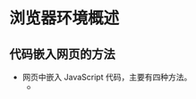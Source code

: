 # 浏览器环境概述

## 代码嵌入网页的方法

+ 网页中嵌入 JavaScript 代码，主要有四种方法。
  + <script>元素直接嵌入代码。
  + <script>标签加载外部脚本
  + 事件属性
  + URL 协议

1. script 元素嵌入代码
   + <script>标签有一个type属性，用来指定脚本类型。
   + 对 JavaScript 脚本来说，type属性可以设为两种值。
     + text/javascript：这是默认值，也是历史上一贯设定的值。如果你省略type属性，默认就是这个值。对于老式浏览器，设为这个值比较好。
     + application/javascript：对于较新的浏览器，建议设为这个值。
   + <script> 标签默认就是 JavaScript 代码， 所以，嵌入代码时，type 属性可以省略
   + 如果 type 属性的值，浏览器不认识，那么它不会执行代码。利用这一点，可以在<script>标签之中嵌入任意的文本内容，只要加上一个浏览器不认识的 type 属性即可。
     + 这样嵌入的代码，不会执行也不会显示，可以利用该节点的 text 属性读取嵌入的内容

2. script 元素加载外部脚本
   + 外链时如果脚本文件使用了非英语字符，还应该注明字符的编码。 ``charset="utf-8"``
   + 外链了脚本的 <script> 标签不能再次内嵌代码
   + 为了防止攻击者篡改外部脚本，script 标签允许设置一个 integrity 属性，写入该外部脚本的 Hash 签名，用来验证脚本的一致性。
   + 一旦有人改了这个脚本，导致 SHA256 签名不匹配，浏览器就会拒绝加载。

3. 事件属性
   + 网页元素的事件属性（比如 onclick 和 onmouseover），可以写入 JavaScript 代码。当指定事件发生时，就会调用这些代码。
   + 事件属性代码只有一个语句。如果有多个语句，使用分号分隔即可。

4. URL 协议
   + URL 支持 javascript: 协议，即在 URL 的位置写入代码，使用这个 URL 的时候就会执行 JavaScript 代码。
   + 浏览器的地址栏也可以执行 javascript: 协议。
```js
<a href="javascript:console.log('Hello')">点击</a>

/**
 * javascript:协议的常见用途是书签脚本 Bookmarklet。
 * 由于浏览器的书签保存的是一个网址
 * 所以javascript:网址也可以保存在里面，
 * 用户选择这个书签的时候就会在当前页面执行这个脚本。
 * 为了防止书签替换掉当前文档，可以在脚本前加上void，或者在脚本最后加上void 0。
 */
<a href="javascript: void new Date().toLocaleTimeString();">点击</a>
<a href="javascript: new Date().toLocaleTimeString();void 0;">点击</a>
```
  + 如果 JavaScript 代码返回一个字符串，浏览器就会新建一个文档，展示这个字符串的内容，原有文档的内容都会消失。
  + 如果返回的不是字符串，那么浏览器不会新建文档，也不会跳转。

## script 元素

+ `src` ：指定外部脚本的URI， 如果设置了 `src` 特性，script 标签内容将会被忽略;
+ ES6 新增了属性值 `module` ，代码会被当做 JavaScript 模块

### 工作原理

+ 浏览器加载 JavaScript 脚本，主要通过<script>元素完成。正常的网页加载流程是这样的。
  1. 浏览器一边下载 HTML 网页，一边开始解析。也就是说，不等到下载完，就开始解析。
  2. 解析过程中，浏览器发现<script>元素，就暂停解析，把网页渲染的控制权转交给 JavaScript 引擎。
  3. 如果<script>元素引用了外部脚本，就下载该脚本再执行，否则就直接执行代码。
  4. JavaScript 引擎执行完毕，控制权交还渲染引擎，恢复往下解析 HTML 网页。

+ 加载外部脚本时，浏览器会暂停页面渲染，等待脚本下载并执行完成后，再继续渲染。
+ 原因是 JavaScript 代码可以修改 DOM，所以必须把控制权让给它，否则会导致复杂的线程竞赛的问题。

+ 如果外部脚本加载时间很长（一直无法完成下载），那么浏览器就会一直等待脚本下载完成
+ 造成网页长时间失去响应，浏览器就会呈现“假死”状态，这被称为“阻塞效应”。

+ 为了避免这种情况，较好的做法是将<script>标签都放在页面底部，而不是头部。
+ 这样即使遇到脚本失去响应，网页主体的渲染也已经完成了，用户至少可以看到内容，而不是面对一张空白的页面。
+ 如果某些脚本代码非常重要，一定要放在页面头部的话，最好直接将代码写入页面，而不是连接外部脚本文件，这样能缩短加载时间。

+ 脚本文件都放在网页尾部加载，还有一个好处。因为在 DOM 结构生成之前就调用 DOM 节点，JavaScript 会报错
+ 如果脚本都在网页尾部加载，就不存在这个问题，因为这时 DOM 肯定已经生成了。
+ 一种解决方法是设定 DOMContentLoaded 事件的回调函数。
+ 指定 DOMContentLoaded 事件发生后，才开始执行相关代码。DOMContentLoaded 事件只有在 DOM 结构生成之后才会触发。

```js
//如果有多个script标签，比如下面这样。
<script src="a.js"></script>
<script src="b.js"></script>
/**
 * 浏览器会同时并行下载 a.js 和 b.js，
 * 但是，执行时会保证先执行 a.js，然后再执行 b.js，即使后者先下载完成，也是如此。
 */
```
+ 也就是说，脚本的执行顺序由它们在页面中的出现顺序决定，这是为了保证脚本之间的依赖关系不受到破坏。
+ 当然，加载这两个脚本都会产生“阻塞效应”，必须等到它们都加载完成，浏览器才会继续页面渲染。

+ 解析和执行 CSS，也会产生阻塞。
+ Firefox 浏览器会等到脚本前面的所有样式表，都下载并解析完，再执行脚本；
+ Webkit 则是一旦发现脚本引用了样式，就会暂停执行脚本，等到样式表下载并解析完，再恢复执行。

+ 此外，对于来自同一个域名的资源，比如脚本文件、样式表文件、图片文件等，浏览器一般有限制，同时最多下载6～20个资源
+ 即最多同时打开的 TCP 连接有限制，这是为了防止对服务器造成太大压力。
+ 如果是来自不同域名的资源，就没有这个限制。
+ 所以，通常把静态文件放在不同的域名之下，以加快下载速度。

### defer 属性

+ 为了解决脚本文件下载阻塞网页渲染的问题，一个方法是对<script>元素加入 defer 属性。
+ 它的作用是延迟脚本的执行，等到 DOM 加载生成后，再执行脚本。
```js
<script src="a.js" defer></script>
//只有等到 DOM 加载完成后，才会执行 a.js
```
+ defer 属性的运行流程如下。
  + 浏览器开始解析 HTML 网页。
  + 解析过程中，发现带有defer属性的<script>元素。
  + 浏览器继续往下解析 HTML 网页，同时并行下载<script>元素加载的外部脚本。
  + 浏览器完成解析 HTML 网页，此时再回过头执行已经下载完成的脚本。

+ 有了 defer 属性，浏览器下载脚本文件的时候，不会阻塞页面渲染。
+ 下载的脚本文件在 DOMContentLoaded 事件触发前执行（即刚刚读取完</html>标签）
+ 而且可以保证执行顺序就是它们在页面上出现的顺序。

+ 对于内置而不是加载外部脚本的 script 标签，以及动态生成的 script 标签，defer 属性不起作用。
+ 另外，使用 defer 加载的外部脚本不应该使用 document.write 方法。

### async 属性

+ 解决“阻塞效应”的另一个方法是对<script>元素加入async属性。
```js
<script src="a.js" async></script>
<script src="b.js" async></script>
```
+ async 属性的作用是，使用另一个进程下载脚本，下载时不会阻塞渲染。
  + 浏览器开始解析 HTML 网页。
  + 解析过程中，发现带有 async 属性的 script 标签。
  + 浏览器继续往下解析 HTML 网页，同时并行下载<script>标签中的外部脚本。
  + 脚本下载完成，浏览器暂停解析 HTML 网页，开始执行下载的脚本。
  + 脚本执行完毕，浏览器恢复解析 HTML 网页。

+ async 属性可以保证脚本下载的同时，浏览器继续渲染。
+ 需要注意的是，一旦采用这个属性，就无法保证脚本的执行顺序。
+ 哪个脚本先下载结束，就先执行那个脚本。
+ 另外，使用 async 属性的脚本文件里面的代码，不应该使用 document.write 方法。

+ defer 属性和 async 属性到底应该使用哪一个?
  + 一般来说，如果脚本之间没有依赖关系，就使用 async 属性
  + 如果脚本之间有依赖关系，就使用 defer 属性。
  + 如果同时使用 async 和 defer 属性，后者不起作用，浏览器行为由 async 属性决定。

### 脚本的动态加载

+ <script>元素还可以动态生成，生成后再插入页面，从而实现脚本的动态加载。
```js
['a.js', 'b.js'].forEach(function(src) {
  var script = document.createElement('script');
  script.src = src;
  script.async = false; // 保持脚本的执行顺序
  document.head.appendChild(script);
});
```
+ 这种方法的好处是，动态生成的 script 标签不会阻塞页面渲染，也就不会造成浏览器假死。
+ 但是问题在于，这种方法无法保证脚本的执行顺序，哪个脚本文件先下载完成，就先执行哪个。
+ 如果想避免这个问题，可以设置 async 属性为 false。
```js
// 动态加载脚本指定回调函数
function loadScript(src, done) {
  var js = document.createElement('script');
  js.src = src;
  js.onload = function() {
    done();
  };
  js.onerror = function() {
    done(new Error('Failed to load script ' + src));
  };
  document.head.appendChild(js);
}
```

### 加载使用的协议

+ 如果不指定协议，浏览器默认采用 HTTP 协议下载。
```js
<script src="example.js"></script>
```
+ 上面的 example.js 默认就是采用 HTTP 协议下载，如果要采用 HTTPS 协议下载，必需写明。
```js
<script src="https://example.js"></script>
```
+ 但是有时我们会希望，根据页面本身的协议来决定加载协议，这时可以采用下面的写法。
```js
<script src="//example.js"></script>
```

## 浏览器的组成

+ 浏览器的核心是两部分：渲染引擎和 JavaScript 解释器（又称 JavaScript 引擎）。

### 渲染引擎

+ 渲染引擎的主要作用是，将网页代码渲染为用户视觉可以感知的平面文档。

+ 不同的浏览器有不同的渲染引擎。
  + Firefox：Gecko 引擎
  + Safari：WebKit 引擎
  + Chrome：Blink 引擎
  + IE: Trident 引擎
  + Edge: EdgeHTML 引擎

+ 渲染引擎处理网页，通常分成四个阶段。
  + 解析代码：HTML 代码解析为 DOM，CSS 代码解析为 CSSOM（CSS Object Model）。
  + 对象合成：将 DOM 和 CSSOM 合成一棵渲染树（render tree）。
  + 布局：计算出渲染树的布局（layout）。
  + 绘制：将渲染树绘制到屏幕。

+ 以上四步并非严格按顺序执行，往往第一步还没完成，第二步和第三步就已经开始了。
+ 所以，会看到这种情况：网页的 HTML 代码还没下载完，但浏览器已经显示出内容了。

### 重流和重绘

+ 渲染树转换为网页布局，称为“布局流”（flow）；
+ 布局显示到页面的这个过程，称为“绘制”（paint）。
+ 它们都具有阻塞效应，并且会耗费很多时间和计算资源。

+ 页面生成以后，脚本操作和样式表操作，都会触发“重流”（reflow）和“重绘”（repaint）。
+ 用户的互动也会触发重流和重绘，比如设置了鼠标悬停（a:hover）效果、页面滚动、在输入框中输入文本、改变窗口大小等等。

+ 重流和重绘并不一定一起发生，重流必然导致重绘，重绘不一定需要重流。
+ 比如改变元素颜色，只会导致重绘，而不会导致重流；改变元素的布局，则会导致重绘和重流。

+ 大多数情况下，浏览器会智能判断，将重流和重绘只限制到相关的子树上面，最小化所耗费的代价，而不会全局重新生成网页。

+ 作为开发者，应该尽量设法降低重绘的次数和成本。
+ 比如，尽量不要变动高层的 DOM 元素，而以底层 DOM 元素的变动代替；
+ 再比如，重绘 table 布局和 flex 布局，开销都会比较大。
```js
var foo = document.getElementById('foobar');

foo.style.color = 'blue';
foo.style.marginTop = '30px';
//上面的代码只会导致一次重绘，因为浏览器会累积 DOM 变动，然后一次性执行。
```

+ 优化技巧
  + 读取 DOM 或者写入 DOM，尽量写在一起，不要混杂。不要读取一个 DOM 节点，然后立刻写入，接着再读取一个 DOM 节点。
  + 缓存 DOM 信息。
  + 不要一项一项地改变样式，而是使用 CSS class 一次性改变样式。
  + 使用 documentFragment 操作 DOM
  + 动画使用 absolute 定位或 fixed 定位，这样可以减少对其他元素的影响。
  + 只在必要时才显示隐藏元素。
  + 使用 window.requestAnimationFrame()，因为它可以把代码推迟到下一次重绘之前执行，而不是立即要求页面重绘。
  + 使用虚拟 DOM（virtual DOM）库。
```js
// 重流代价高
function doubleHeight(element) {
  var currentHeight = element.clientHeight;
  element.style.height = (currentHeight * 2) + 'px';
}

all_my_elements.forEach(doubleHeight);
//每读一次 DOM，就写入新的值，会造成不停的重排和重流。

// 重绘代价低
function doubleHeight(element) {
  var currentHeight = element.clientHeight;

  window.requestAnimationFrame(function () {
    element.style.height = (currentHeight * 2) + 'px';
  });
}

all_my_elements.forEach(doubleHeight);
//所有的写操作，都累积在一起，从而 DOM 代码变动的代价就最小化了。
```

### JavaScript 引擎

+ JavaScript 引擎的主要作用是，读取网页中的 JavaScript 代码，对其处理后运行。
+ JavaScript 是一种解释型语言，也就是说，它不需要编译，由解释器实时运行。
+ 这样的好处是运行和修改都比较方便，刷新页面就可以重新解释；
+ 缺点是每次运行都要调用解释器，系统开销较大，运行速度慢于编译型语言。

+ 为了提高运行速度，目前的浏览器都将 JavaScript 进行一定程度的编译，生成类似字节码（bytecode）的中间代码，以提高运行速度。
+ 早期，浏览器内部对 JavaScript 的处理过程如下：
  + 读取代码，进行词法分析（Lexical analysis），将代码分解成词元（token）。
  + 对词元进行语法分析（parsing），将代码整理成“语法树”（syntax tree）。
  + 使用“翻译器”（translator），将代码转为字节码（bytecode）。
  + 使用“字节码解释器”（bytecode interpreter），将字节码转为机器码。

+ 为了提高运行速度，现代浏览器改为采用“即时编译”（Just In Time compiler，缩写 JIT），即字节码只在运行时编译，用到哪一行就编译哪一行，并且把编译结果缓存（inline cache）。
+ 通常，一个程序被经常用到的，只是其中一小部分代码，有了缓存的编译结果，整个程序的运行速度就会显著提升。

+ 字节码不能直接运行，而是运行在一个虚拟机（Virtual Machine）之上，一般也把虚拟机称为 JavaScript 引擎。

+ 下面是目前最常见的一些 JavaScript 虚拟机：
  + Chakra (Microsoft Internet Explorer)
  + Nitro/JavaScript Core (Safari)
  + Carakan (Opera)
  + SpiderMonkey (Firefox)
  + V8 (Chrome, Chromium)






+ 获取设备物理像素和设备独立像素的比值——主要用于适配移动设备
+ window.devicePixelRatio

# window对象

+ 浏览器里面，window对象（注意，w为小写）指当前的浏览器窗口。
+ 它也是当前页面的顶层对象(Global对象)，即最高一层的对象，所有其他对象都是它的下属。
+ 一个变量如果未声明(未使用关键字声明，隐式声明)，那么默认就是顶层对象的属性。

+ 全局作用域
  + 在全局作用域中声明的变量,函数都会成为 window 对象的属性和方法
  + 全局变量不能通过 delete 删除,而直接在 window 对象上定义的属性可以

## 属性

### name

+ window.name 属性是一个字符串，表示当前浏览器窗口的名字。
+ 窗口不一定需要名字，这个属性主要配合超链接和表单的 target 属性使用。
+ 只能保存字符串，储存容量可以高达几 MB
+ 浏览器窗口不关闭，就不会消失

### closed，opener

+ window.closed 属性返回一个布尔值，表示窗口是否关闭。
+ 这个属性一般用来检查，使用脚本打开的新窗口是否关闭。
```js
var popup = window.open();

if ((popup !== null) && !popup.closed) {
  // 窗口仍然打开着
}
```
+ window.opener 属性表示打开当前窗口的父窗口。如果当前窗口没有父窗口（即直接在地址栏输入打开），则返回 null。

### self, window

+ window.self 和 window.window 属性都指向窗口本身。这两个属性只读。

### frames,length

+ window.frames 属性返回一个类似数组的对象，成员为页面内所有框架窗口，包括 frame 元素和 iframe 元素。window.frames[0] 表示页面中第一个框架窗口。
+ 比如 <iframe name="myIFrame"> 可以用 frames['myIFrame'] 或者 frames.myIFrame 来引用。
+ frames 属性实际上是 window 对象的别名。
```js
frames === window // true
```
+ window.length 属性返回当前网页包含的框架总数。
+ 如果当前网页不包含 frame 和 iframe 元素，那么 window.length 就返回 0。

### frameElement

+ window.frameElement 属性主要用于当前窗口嵌在另一个网页的情况
+ （嵌入<object>、<iframe>或<embed>元素），返回当前窗口所在的那个元素节点。

### top,parent

+ window.top 属性指向最顶层窗口，主要用于在框架窗口（frame）里面获取顶层窗口。
+ window.parent 属性指向父窗口。如果当前窗口没有父窗口，window.parent 指向自身。

+ 对于不包含框架的网页，这两个属性等同于window对象。

### status

+ window.status 属性用于读写浏览器状态栏的文本。
+ 但是，现在很多浏览器都不允许改写状态栏文本，所以使用这个方法不一定有效。

### devicePixelRatio

+ window.devicePixelRatio 属性返回一个数值，表示一个 CSS 像素的大小与一个物理像素的大小之间的比率。

+ 也就是说，它表示一个 CSS 像素由多少个物理像素组成。它可以用于判断用户的显示环境，如果这个比率较大，就表示用户正在使用高清屏幕，因此可以显示较大像素的图片。

### 位置大小属性

1. screenX,screenY
   + window.screenX 和 window.screenY 属性，
   + 返回浏览器窗口左上角相对于当前屏幕左上角的水平距离和垂直距离（单位像素）。这两个属性只读。

2. innerHeight,innerWidth
   + window.innerHeight 和 window.innerWidth 属性，
   + 返回网页在当前窗口中可见部分的高度和宽度，即“视口”（viewport）的大小（单位像素）。这两个属性只读。
   + 用户放大网页的时候（比如将网页从100%的大小放大为200%），这两个属性会变小。
   + 因为这时网页的像素大小不变（比如宽度还是960像素），只是每个像素占据的屏幕空间变大了，因为可见部分（视口）就变小了。
   + 注意，这两个属性值包括滚动条的高度和宽度。

3. outerHeight,outerWidth
   + window.outerHeight 和 window.outerWidth 属性返回浏览器窗口的高度和宽度
   + 包括浏览器菜单和边框（单位像素）。这两个属性只读。

4. scrollX,scrollY
   + window.scrollX 属性返回页面的水平滚动距离
   + window.scrollY 属性返回页面的垂直滚动距离
   + 单位都为像素。这两个属性只读。
```js
//如果页面向下滚动的距离小于75像素，那么页面向下滚动75像素。
if (window.scrollY < 75) {
  window.scroll(0, 75);
}
```

5. pageXOffset,pageYOffset
   + window.pageXOffset 属性和 window.pageYOffset 属性
   + 是 window.scrollX 和 window.scrollY 别名。

### 组件属性

+ 组件属性返回浏览器的组件对象。这样的属性有下面几个。
  + window.locationbar：地址栏对象
  + window.menubar：菜单栏对象
  + window.scrollbars：窗口的滚动条对象
  + window.toolbar：工具栏对象
  + window.statusbar：状态栏对象
  + window.personalbar：用户安装的个人工具栏对象
  + 这些对象的visible属性是一个布尔值，表示这些组件是否可见。这些属性只读。

### 全局对象属性

+ window.document ：指向 document 对象

+ window.location ：指向Location对象

+ window.navigator：指向Navigator对象

+ window.history  ：指向History对象

+ window.localStorage ：指向本地储存的 localStorage 数据

+ window.sessionStorage ：指向本地储存的 sessionStorage 数据

+ window.console ：指向 console 对象，用于操作控制台

+ window.screen ：指向Screen对象，表示屏幕信息

### isSecureContext

+ window.isSecureContext 属性返回一个布尔值，表示当前窗口是否处在加密环境。
+ 如果是 HTTPS 协议，就是true，否则就是false。

## 方法

### alert(),prompt(),confirm()

+ window.alert()、window.prompt()、window.confirm() 都是浏览器与用户互动的全局方法。
+ 它们会弹出不同的对话框，要求用户做出回应。
+ 注意，这三个方法弹出的对话框，都是浏览器统一规定的式样，无法定制。

1. alert()
   + 只有一个“确定”按钮，往往用来通知用户某些信息。
   + 用户只有点击“确定”按钮，对话框才会消失。
   + 对话框弹出期间，浏览器窗口处于冻结状态，如果不点“确定”按钮，用户什么也干不了。
   + 可以用\n指定换行。

2. prompt()
   + window.prompt() 方法弹出的对话框，提示文字的下方，还有一个输入框，要求用户输入信息，并有“确定”和“取消”两个按钮。
   + 它往往用来获取用户输入的数据。
   + 点击取消或按下 Esc 键返回 `null`。
   + 点击确定返回输入框的值
```js
var result = prompt('您的年龄？', 25); // 25为默认值，用户没有输入，点了确认，就返回默认值
```

3. confirm()
   + window.confirm() 方法弹出的对话框，除了提示信息之外，只有“确定”和“取消”两个按钮，往往用来征询用户是否同意。
   + confirm 方法返回一个布尔值，如果用户点击“确定”，返回true；
   + 如果用户点击“取消”，则返回false。

### open(),close(),stop()

1. `window.open(url,窗口名称[,打开新窗口的属性(一般用不上)])`
   + 打开一个新窗口
   + 窗口名称,特殊窗口名
     + _self
     + _parent
     + _top
     + _blank
   + 方法的返回值为 null 则代表,弹窗被屏蔽

2. window.close()
   + window.close 方法用于关闭当前窗口.
   + 该方法只对顶层窗口有效，iframe 框架之中的窗口使用该方法无效。

3. window.stop()
   + window.stop() 方法完全等同于单击浏览器的停止按钮，会停止加载图像、视频等正在或等待加载的对象。

### moveTo(),moveBy()

+ window.moveTo() 方法用于移动浏览器窗口到指定位置。
+ 它接受两个参数，分别是窗口左上角距离屏幕左上角的水平距离和垂直距离，单位为像素。

+ window.moveBy() 方法将窗口移动到一个相对位置。
+ 它接受两个参数，分别是窗口左上角向右移动的水平距离和向下移动的垂直距离，单位为像素。

+ 为防止滥用，只能移动用 window.open() 打开的窗口

### resizeTo()，resizeBy()

+ window.resizeTo() 方法用于缩放窗口到指定大小。

+ window.resizeBy() 方法相对缩放

### scrollTo()，scroll()，scrollBy()

+ window.scrollTo 方法用于将文档滚动到指定位置。它接受两个参数，表示滚动后位于窗口左上角的页面坐标。
```js
window.scrollTo(x-cord, y-cord)

//它也可以接受一个配置对象作为参数。
window.scrollTo(options)
//配置对象options有三个属性。
/**
 * top：滚动后页面左上角的垂直坐标，即 y 坐标。
 * left：滚动后页面左上角的水平坐标，即 x 坐标。
 * behavior：字符串，表示滚动的方式，有三个可能值（smooth、instant、auto），默认值为auto。
 */
```

+ window.scroll() 方法是 window.scrollTo() 方法的别名。
+ window.scrollBy() 方法用于将网页滚动指定距离（单位像素）。
  + 它接受两个参数：水平向右滚动的像素，垂直向下滚动的像素。
```js
window.scrollBy(0, window.innerHeight);
//将网页向下滚动一屏。

//滚动某个元素，可以使用下面三个属性和方法。
/**
 * Element.scrollTop
 * Element.scrollLeft
 * Element.scrollIntoView()
 */
```

### print()

+ window.print 方法会跳出打印对话框，与用户点击菜单里面的“打印”命令效果相同。
+ 非桌面设备（比如手机）可能没有打印功能，这时可以这样判断。
```js
if (typeof window.print === 'function') {
  // 支持打印功能
}
```

### focus()，blur()

+ window.focus() 方法会激活窗口，使其获得焦点，出现在其他窗口的前面。
+ 当前窗口获得焦点时，会触发 focus 事件；当前窗口失去焦点时，会触发 blur 事件。

### getSelection()

+ window.getSelection 方法返回一个 Selection 对象，表示用户现在选中的文本。
+ 使用 Selection 对象的 toString 方法可以得到选中的文本。

### getComputedStyle()、matchMedia()

+ window.getComputedStyle() 方法接受一个元素节点作为参数，返回一个包含该元素的最终样式信息的对象，
+ window.matchMedia() 方法用来检查 CSS 的 mediaQuery 语句
+ 详细描述在 CSS 操作

### requestAnimationFrame()

+ window.requestAnimationFrame() 方法跟 setTimeout 类似，都是推迟某个函数的执行。
+ 不同之处在于，setTimeout 必须指定推迟的时间，
+ window.requestAnimationFrame() 则是推迟到浏览器下一次重流时执行，执行完才会进行下一次重绘。
+ 重绘通常是 16ms 执行一次，不过浏览器会自动调节这个速率，比如网页切换到后台 Tab 页时， requestAnimationFrame() 会暂停执行。
+ 如果某个函数会改变网页的布局，一般就放在 window.requestAnimationFrame() 里面执行，这样可以节省系统资源，使得网页效果更加平滑。
+ 因为慢速设备会用较慢的速率重流和重绘，而速度更快的设备会有更快的速率。

+ 该方法接受一个回调函数作为参数。
+ `window.requestAnimationFrame(callback)`
+ callback 是一个回调函数。callback 执行时，它的参数就是系统传入的一个高精度时间戳（performance.now()的返回值），单位是毫秒，表示距离网页加载的时间。

+ window.requestAnimationFrame() 的返回值是一个整数，
+ 这个整数可以传入 window.cancelAnimationFrame()，用来取消回调函数的执行。
+ 执行网页动画的例子
```js
var element = document.getElementById('animate');
element.style.position = 'absolute';

var start = null;

function step(timestamp) {
  if (!start) start = timestamp;
  var progress = timestamp - start;
  // 元素不断向左移，最大不超过200像素
  element.style.left = Math.min(progress / 10, 200) + 'px';
  // 如果距离第一次执行不超过 2000 毫秒，
  // 就继续执行动画
  if (progress < 2000) {
    window.requestAnimationFrame(step);
  }
}

window.requestAnimationFrame(step);
//上面代码定义了一个网页动画，持续时间是2秒，会让元素向右移动。
```

### requestIdleCallback()

+ window.requestIdleCallback() 跟 setTimeout 类似，也是将某个函数推迟执行，但是它保证将回调函数推迟到系统资源空闲时执行。
+ 也就是说，如果某个任务不是很关键，就可以使用 window.requestIdleCallback() 将其推迟执行，以保证网页性能。

+ 该方法接受一个回调函数和一个配置对象作为参数。
+ 配置对象可以指定一个推迟执行的最长时间，如果过了这个时间，回调函数不管系统资源有无空虚，都会执行。
+ `window.requestIdleCallback(callback , options)`
+ callback 参数是一个回调函数。该回调函数执行时，系统会传入一个 IdleDeadline 对象作为参数。
+ IdleDeadline 对象有一个 didTimeout 属性（布尔值，表示是否为超时调用）和一个 timeRemaining() 方法（返回该空闲时段剩余的毫秒数）。
+ options 参数是一个配置对象，目前只有 timeout 一个属性，用来指定回调函数推迟执行的最大毫秒数。 该参数可选。
+ window.requestIdleCallback() 方法返回一个整数。该整数可以传入 window.cancelIdleCallback() 取消回调函数。
```js
//指定timeout
requestIdleCallback(processPendingAnalyticsEvents, { timeout: 2000 });
//空闲任务例子
requestIdleCallback(myNonEssentialWork);

function myNonEssentialWork(deadline) {
  while (deadline.timeRemaining() > 0) {
    doWorkIfNeeded();
  }
}
```
+ 如果多次执行 window.requestIdleCallback()，指定多个回调函数，那么这些回调函数将排成一个队列，按照先进先出的顺序执行。

## 事件

+ window对象可以接收以下事件。

### load 事件和 onload 属性

+ load 事件发生在文档在浏览器窗口加载完毕时。
+ window.onload 属性可以指定这个事件的回调函数。

### error 事件和 onerror 属性

+ 浏览器脚本发生错误时，会触发 window 对象的 error 事件。
+ 我们可以通过 window.onerror 属性对该事件指定回调函数。
```js
window.onerror = function (message, filename, lineno, colno, error) {
  console.log("出错了！--> %s", error.stack);
};
```
+ 由于历史原因，window 的 error 事件的回调函数不接受错误对象作为参数，而是一共可以接受五个参数，它们的含义依次如下。
  + 出错信息
  + 出错脚本的网址
  + 行号
  + 列号
  + 错误对象
+ 老式浏览器只支持前三个参数。
+ 并不是所有的错误，都会触发 JavaScript 的 error 事件
+ 一般来说，只有 JavaScript 脚本的错误，才会触发这个事件，而像资源文件不存在之类的错误，都不会触发。
```js
//例子，如果整个页面未捕获错误超过3个，就显示警告。
window.onerror = function(msg, url, line) {
  if (onerror.num++ > onerror.max) {
    alert('ERROR: ' + msg + '\n' + url + ':' + line);
    return true;
  }
}
onerror.max = 3;
onerror.num = 0;
```

### window 对象的事件监听属性

+ 除了具备元素节点都有的 GlobalEventHandlers 接口，window 对象还具有以下的事件监听函数属性。
  + window.onafterprint：afterprint 事件的监听函数。
  + window.onbeforeprint：beforeprint 事件的监听函数。
  + window.onbeforeunload：beforeunload 事件的监听函数。
  + window.onhashchange：hashchange 事件的监听函数。
  + window.onlanguagechange: languagechange 的监听函数。
  + window.onmessage：message 事件的监听函数。
  + window.onmessageerror：MessageError 事件的监听函数。
  + window.onoffline：offline事件的监听函数。
  + window.ononline：online事件的监听函数。
  + window.onpagehide：pagehide事件的监听函数。
  + window.onpageshow：pageshow事件的监听函数。
  + window.onpopstate：popstate事件的监听函数。
  + window.onstorage：storage事件的监听函数。
  + window.onunhandledrejection：未处理的 Promise 对象的reject事件的监听函数。
  + window.onunload：unload事件的监听函数。

## 多窗口操作

+ 由于网页可以使用 iframe 元素，嵌入其他网页，因此一个网页之中会形成多个窗口。
+ 如果子窗口之中又嵌入别的网页，就会形成多级窗口。

### 窗口的引用

+ 各个窗口之中的脚本，可以引用其他窗口。浏览器提供了一些特殊变量，用来返回其他窗口。
  + top：顶层窗口，即最上层的那个窗口
  + parent：父窗口
  + self：当前窗口，即自身

```js
//当前窗口是否为顶层窗口。
if (window.top === window.self) {
  // 当前窗口是顶层窗口
} else {
  // 当前窗口是子窗口
}

//让父窗口的访问历史后退一次。
window.parent.history.back();
```

+ 浏览器还提供一些特殊的窗口名，供 window.open() 方法、<a> 标签、<form> 标签等引用。
  + _top：顶层窗口
  + _parent：父窗口
  + _blank：新窗口
+ `<a href="some-page.html" target="_top">Link</a>`

### iframe 元素

+ 对于 iframe 嵌入的窗口，document.getElementById 方法可以拿到该窗口的 DOM 节点，
+ 然后使用 contentWindow 属性获得 iframe 节点包含的 window 对象。
```js
var frame = document.getElementById('theFrame');
var frameWindow = frame.contentWindow;
//frame.contentWindow 可以拿到子窗口的window对象。
//然后，在满足同源限制的情况下，可以读取子窗口内部的属性。

// 获取子窗口的标题
frameWindow.title

//<iframe> 元素的 contentDocument 属性，可以拿到子窗口的 document 对象。
var frame = document.getElementById('theFrame');
var frameDoc = frame.contentDocument;
// 等同于
var frameDoc = frame.contentWindow.document;
```

+ <iframe> 元素遵守同源政策，只有当父窗口与子窗口在同一个域时，两者之间才可以用脚本通信，否则只有使用 window.postMessage 方法。
+ <iframe> 窗口内部，使用 window.parent 引用父窗口。
+ 如果当前页面没有父窗口，则 window.parent 属性返回自身。
+ 因此，可以通过 window.parent 是否等于 window.self，判断当前窗口是否为 iframe 窗口。

+ <iframe> 窗口的 window 对象，有一个 frameElement 属性，返回 <iframe> 在父窗口中的 DOM 节点。对于非嵌入的窗口，该属性等于 null。

### window.frames 属性

+ window.frames 属性返回一个类似数组的对象，成员是所有子窗口的 window 对象。
+ 如果要获取每个框架内部的 DOM 树，需要使用 window.frames[0].document 的写法。
+ 如果 <iframe> 元素设置了 name 或 id 属性，那么属性值会自动成为全局变量，并且可以通过 window.frames 属性引用，返回子窗口的 window 对象。
```js
// HTML 代码为 <iframe id="myFrame">
window.myFrame // [HTMLIFrameElement]
frames.myframe === myFrame // true
```

# API

## IntersectionObserver

+ 交叉观察器
+ 触发为异步
+ 可以观察元素是否存在与视口的可见范围
```js
var io = new IntersectionObserver(callback[, option]);
```
+ callback是可见性变化时的回调函数，option是配置对象（该参数可选）。
```js
// 开始观察, 观察多个对象可以多次调用
io.observe(document.getElementById('example'));

// 停止观察
io.unobserve(element);

// 关闭观察器
io.disconnect();
```
+ callback一般会触发两次。一次是目标元素刚刚进入视口（开始可见），另一次是完全离开视口（开始不可见）。
+ callback函数的参数（entries）是一个数组，每个成员都是一个IntersectionObserverEntry 对象。被观察的成员有多少,数组就有多少个对象.

+ IntersectionObserverEntry 对象提供目标元素的信息，一共有六个属性。
```js
{
  time: 3893.92, // time：可见性发生变化的时间，是一个高精度时间戳，单位为毫秒
  rootBounds: ClientRect {
    bottom: 920,
    height: 1024,
    left: 0,
    right: 1024,
    top: 0,
    width: 920
    // rootBounds：根元素的矩形区域的信息，getBoundingClientRect() 方法的返回值，如果没有根元素（即直接相对于视口滚动），则返回null
  },
  boundingClientRect: ClientRect {
     // ... 目标元素的矩形区域的信息
  },
  intersectionRect: ClientRect {
    // ... 目标元素与视口（或根元素）的交叉区域的信息
  },
  intersectionRatio: 0.54,
  // 目标元素的可见比例，即 intersectionRect 占 boundingClientRect 的比例，完全可见时为1，完全不可见时小于等于0
  target: element // target：被观察的目标元素，是一个 DOM 节点对象
}
```

+ options
  + threshold属性决定了什么时候触发回调函数。
    + 每个成员都是一个门槛值，默认为[0]，即交叉比例（intersectionRatio）达到0时触发回调函数。
  + root 属性，rootMargin 属性
    + root 设置相对的根节点
    + rootMargin 计算可见区域的大小范围
```js
new IntersectionObserver(
  entries => {/* ... */},
  {
    threshold: [0, 0.25, 0.5, 0.75, 1]
  }
);

var opts = {
  root: document.querySelector('.container'),
  rootMargin: "500px 0px" //  top、right、bottom 和 left
};

var observer = new IntersectionObserver(
  callback,
  opts
);
```


# Navigator 对象，Screen 对象。

## 属性

1. Navigator.userAgent
   + navigator.userAgent 属性返回浏览器的 User Agent 字符串，表示浏览器的厂商和版本信息。
   + 通过userAgent属性识别浏览器，不是一个好办法。因为必须考虑所有的情况（不同的浏览器，不同的版本），非常麻烦，而且用户可以改变这个字符串。
   + 而是使用“功能识别”方法，即逐一测试当前浏览器是否支持要用到的 JavaScript 功能。
   + 通过 userAgent 可以大致准确地识别手机浏览器，方法就是测试是否包含 mobi 字符串。
```js
var ua = navigator.userAgent.toLowerCase();

if (/mobi/i.test(ua)) {
  // 手机浏览器
} else {
  // 非手机浏览器
}
//如果想要识别所有移动设备的浏览器，可以测试更多的特征字符串。
/mobi|android|touch|mini/i.test(ua)
```

2. Navigator.plugins
   - Navigator.plugins 属性返回一个类似数组的对象，成员是 Plugin 实例对象
   - 表示浏览器安装的插件，比如 Flash、ActiveX 等。
```js
var pluginsLength = navigator.plugins.length;

for (var i = 0; i < pluginsLength; i++) {
  console.log(navigator.plugins[i].name);
  console.log(navigator.plugins[i].filename);
  console.log(navigator.plugins[i].description);
  console.log(navigator.plugins[i].version);
}
```

3. Navigator.platform
   + Navigator.platform 属性返回用户的操作系统信息，比如 MacIntel、Win32、Linux x86_64等 。

4. Navigator.onLine
   + navigator.onLine 属性返回一个布尔值，表示用户当前在线还是离线（浏览器断线）。
```js
navigator.onLine // true
//用户变成在线会触发 online 事件，变成离线会触发 offline 事件
```

5. Navigator.language，Navigator.languages
   + Navigator.language 属性返回一个字符串，表示浏览器的首选语言。该属性只读。
   + Navigator.languages 属性返回一个数组，表示用户可以接受的语言。
   + 如果这个属性发生变化，就会在 window 对象上触发 languagechange 事件。
```js
navigator.language // "en"
navigator.languages  // ["en-US", "en", "zh-CN", "zh", "zh-TW"]
```

6. Navigator.geolocation
   + Navigator.geolocation 属性返回一个 Geolocation 对象，包含用户地理位置的信息。
   + 注意，该 API 只有在 HTTPS 协议下可用，否则调用下面方法时会报错。
   + Geolocation 对象提供下面三个方法。
     + Geolocation.getCurrentPosition()：得到用户的当前位置
     + Geolocation.watchPosition()：监听用户位置变化
     + Geolocation.clearWatch()：取消watchPosition()方法指定的监听函数
   + 注意，调用这三个方法时，浏览器会跳出一个对话框，要求用户给予授权。

7. Navigator.cookieEnabled
   + Navigator.cookieEnabled 属性返回一个布尔值，表示浏览器的 Cookie 功能是否打开。
   + `navigator.cookieEnabled // true`
   + 注意，这个属性反映的是浏览器总的特性，与是否储存某个具体的网站的 Cookie 无关。
   + 用户可以设置某个网站不得储存 Cookie，这时cookieEnabled返回的还是true。

## 方法

1. Navigator.javaEnabled()
   + Navigator.javaEnabled() 方法返回一个布尔值，表示浏览器是否能运行 Java Applet 小程序。

2. Navigator.sendBeacon()
   + Navigator.sendBeacon() 方法用于向服务器异步发送数据，详见《XMLHttpRequest 对象》一章。

## Screen 对象

+ Screen 对象表示当前窗口所在的屏幕，提供显示设备的信息。window.screen 属性指向这个对象。
+ 该对象有下面的属性。
  + Screen.height：浏览器窗口所在的屏幕的高度(单位像素)。
  + 除非调整显示器的分辨率，否则这个值可以看作常量，不会发生变化。
  + 显示器的分辨率与浏览器设置无关，缩放网页并不会改变分辨率。

  + Screen.width：浏览器窗口所在的屏幕的宽度（单位像素）。

  + Screen.availHeight：浏览器窗口可用的屏幕高度（单位像素）。
  + 因为部分空间可能不可用，比如系统的任务栏或者 Mac 系统屏幕底部的 Dock 区
  + 这个属性等于height减去那些被系统组件的高度。

  + Screen.availWidth：浏览器窗口可用的屏幕宽度（单位像素）。

  + Screen.pixelDepth：整数，表示屏幕的色彩位数，比如24表示屏幕提供24位色彩。

  + Screen.colorDepth：Screen.pixelDepth的别名。
  + 严格地说，colorDepth 表示应用程序的颜色深度，pixelDepth 表示屏幕的颜色深度
  + 绝大多数情况下，它们都是同一件事。

  + Screen.orientation：返回一个对象，表示屏幕的方向。
  + 该对象的 type 属性是一个字符串，表示屏幕的具体方向
  + landscape-primary 表示横放，landscape-secondary 表示颠倒的横放
  + portrait-primary 表示竖放，portrait-secondary 表示颠倒的竖放。

# Cookie

+ https://wangdoc.com/javascript/bom/cookie.html

+ Cookie 是服务器保存在浏览器的一小段文本信息，一般大小不能超过4KB。
+ 浏览器每次向服务器发出请求，就会自动附上这段信息。
+ Cookie 主要保存状态信息，以下是一些主要用途。
  + 对话（session）管理：保存登录、购物车等需要记录的信息。
  + 个性化信息：保存用户的偏好，比如网页的字体大小、背景色等等。
  + 追踪用户：记录和分析用户行为。

+ Cookie 不是一种理想的客户端储存机制。它的容量很小（4KB），缺乏数据操作接口，而且会影响性能。
+ 客户端储存应该使用 Web storage API 和 IndexedDB。
+ 只有那些每次请求都需要让服务器知道的信息，才应该放在 Cookie 里面。
+ 每个 Cookie 都有以下几方面的元数据。
  + Cookie 的名字
  + Cookie 的值（真正的数据写在这里面）
  + 到期时间（超过这个时间会失效）
  + 所属域名（默认为当前域名）
  + 生效的路径（默认为当前网址）

+ 举例来说，用户访问网址 `www.example.com`，服务器在浏览器写入一个 Cookie。这个 Cookie 的所属域名为 `www.example.com`，生效路径为根路径 `/` 。
+ 如果 Cookie 的生效路径设为 `/forums`，那么这个 Cookie 只有在访问 `www.example.com/forums` 及其子路径时才有效。
+ 以后，浏览器访问某个路径之前，就会找出对该域名和路径有效，并且还没有到期的 Cookie，一起发送给服务器。
+ 用户可以设置浏览器不接受 Cookie，也可以设置不向服务器发送 Cookie。window.navigator.cookieEnabled 属性返回一个布尔值，表示浏览器是否打开 Cookie 功能。
+ `window.navigator.cookieEnabled // true`
+ document.cookie 属性返回当前网页的 Cookie。
+ `document.cookie // "id=foo;key=bar"`

+ 不同浏览器对 Cookie 数量和大小的限制，是不一样的。一般来说，单个域名设置的 Cookie 不应超过 30个，每个 Cookie 的大小不能超过4KB。超过限制以后，Cookie 将被忽略，不会被设置。
+ 浏览器的同源政策规定，两个网址只要域名相同，就可以共享 Cookie（参见《同源政策》一章）。注意，这里不要求协议相同。也就是说，http://example.com 设置的 Cookie，可以被 https://example.com 读取。

## Cookie

+ HTTP Cookie 通常直接叫 Cookie

+ 该标准要求服务器对任意HTTP请求发送 Set-Cookie HTTP 头作为响应的一部分,其中包含会话信息

+ ```js
  HTTP/1.1 200 OK
  Content-type:text/html
  Set-Cookie:name=vlaue
  Other-header:other-header-value
  //浏览器会存储这样的会话信息,并在这之后,通过为每个请求添加 Cookie HTTP头将信息发送回服务器
  GET /index.html HTTP/1.1
  Cookie:name=value
  Other-header:other-header-value
  ```

+ 限制

  + cookie在性质上是绑定在特定的域名下的
  + cookie有条数限制,为确保不占用太多磁盘空间
  + 超过限制后浏览器回清除以前设置的cookie
  + 单个cookie的长度限制为4096b

+ cookie的构成

  + 名称 : 一个唯一确定cookie的名称 不区分大小写,cookie的名称必须2是经过URL编码的
  + 值 : 储存在cookie中的字符串,值必须被URL编码
  + 域 : cookie对于那个域是有效的
  + 路径 : 可以指定cookie域中的路径
  + 失效时间 : 表示cookie何时应该被删除的时间戳,默认情况,在浏览器会话结束就回删除所有cookie,可以设定删除时间让cookie保存在用户机器上
  + 安全标志 : 指定后,cookie只有在使用SSL连接的时候才发送到服务器

+ JavaScript中的cookie

  + `document.cookie`属性

  + 这个属性的独特之处在于它会因为使用它的方式不同而表现出不同的行为。当用来获取属性值时,document. cookie返回当前页面可用的( 根据cookie的域、路径、失效时间和安全设置)所有cookie的字符串,一系列由分号隔开的键值对

  + `name1=value1 ; name2=value2 ; name3=value3`

  + 所有名字和值都是经过URL编码的，所以必须使用decodeURIComponent ()来解码。

  + 当用于设置值的时候，document . cookie属性可以设置为一个新的cookie字符串。这个cookie字符串会被解释并添加到现有的cookie集合中。设置document . cookie并不会覆盖cookie,除非设置的cookie的名称已经存在。设置cookie的格式如下，和Set-Cookie头中使用的格式一样。

  + `name=:value; expires=expiration_time; path=domain_path; domain=domain_name; secure`

  + 参数中只有cookie的名字是必须的

  + 设置cookie时需要用`encodeURIComponent()` 方法进行编码

  + 操作简化函数

  + ```js
    let CookieUtil = {
      get: function (name) {
        let cookieName = encodeURIComponent(name) + "=",
          cookieStart = document.cookie.indexOf(cookieName),
          cookieValue = null;
        
        if (cookieStart > -1) {
          let cookieEnd = document.cookie.indexOf(";", cookieStart);
          if (cookieEnd == -1) {
            cookieEnd = document.cookie.length;
          }
          cookieValue = decodeURIComponent(document.cookie.substring(cookieStart + cookieName.length, cookieEnd));
        }
        return cookieValue;
      },
    //参数: cookie的名称和值,指定的删除时间,可选的路径,可选的域,是否添加secuer标准的布尔值
      set: function (name, value, expires, path, domain, secure) {
        let cookieText = encodeURIComponent(name) + "=" + encodeURIComponent(value);
        if (expires instanceof Date) {
          cookieText += "; expires=" + expires.toUTCString();
        }
        if (path) {
          cookieText += "; path=" + path;
        }
        if (domain) {
          cookieText += "; domain=" + domain;
        }
        if (secure) {
          cookieText += "; secure=" + secure;
        }
        document.cookie = cookieText;
      },
    //参数: 要删除cookie的名称,可选的路径参数,可选的域参数,可选的安全参数
      unset: function (name, path, domain, secure) {
        //没有直接删除cookie的方法,所以要通过重新设置的方式
        this.set(name, "", new Date(0), path, domain, secure);
      }
    };
    //使用
    CookieUtil.set("name", "Nicholas");
    CookieUtil.set("book", "Professional javaScript");
    //读取值
    CookieUtil.get("name");
    CookieUtil.get("book");
    //删除cookie
    CookieUtil.unset("name");
    CookieUtil.unset("book");
    //设置cookie,包括它的路径,域,失效日期
    CookieUtil.set("name", "Nicholas", new Date(2020 - 8 - 8), "/books/projs/", "www.wrox.com")
    //删除刚设置的cookie
    CookieUtil.unset("name", "/books/projs/", "www.wrox.com");
    //设置安全的cookie
    CookieUtil.set("name", "Nicholas", null, null, null, true);
    ```

+ 子cookie

  + 为了绕开单域名下的cookie数限制,而产生的子cookie概念
  + 使用cookie值来存储多个键值对
  + `name=name1=value1&name2=value2&name3=value3&name4=value4&name5=value5`
  + 子cookie一般也以查询字符串的格式进行格式化,然后这些值可以使用单个cookie进行储存和访问
  + 子cookie解析函数

```js
  let SubCookieUtil = {
    get: function (name, subName) {
      let subCookie = this.getAll(name);
      if (subCookie) {
        return subCookie[subName];
      } else {
        return null;
      }
    },
    getAll: function (name) {
      let cookieName = encodeURIComponent(name) + "=",
        cookieStart = document.cookie.indexOf(cookieName),
        cookieValue = null,
        cookieEnd,
        subCookies,
        i,
        len,
        parts,
        result = {};
      if (cookieStart) {
        cookieEnd = document.cookie.indexOf(";", cookieStart);
        if (cookieEnd == -1) {
          cookieEnd = document.cookie.length;
        }
        cookieValue = document.cookie.substring(cookieStart + cookieName.length, cookieEnd);
        if (cookieValue.length > 0) {
          subCookies = cookieValue.split("&");
          for (i = 0, len = subCookies.length; i < len; i++) {
            parts = subCookies[i].split("=");
            result[decodeURIComponent(parts[0])] = decodeURIComponent(parts[1]);
          }
          return result;
        }
      }
      return null;
    },
    //参数: cookie名称,子cookie名称,子cookie值,可选的cookie失效时间,可选的路径,可选的域,是否添加secuer标准的布尔值
    set: function (name, subName, value, expires, path, domain, secure) {
      let subCookies = this.getAll(name) || {};
      subCookies[subName] = value;
      this.setAll(name, subCookies, expires, path, domain, secure);
    },
    //参数: cookie名称,包含所有子cookie的对象以及和set中一样的4个可选参数
    setAll: function (name, subCookies, expires, path, domain, secure) {
      let cookieText = encodeURIComponent(name) + "=",
        subCookieParts = new Array(),
        subName;
      for (subName in subCookies) {
        if (subName.length > 0 && subCookies.hasOwnProperty(subName)) {
          subCookieParts.push(encodeURIComponent(subName) + "=" + encodeURIComponent(subCookies[subName]));
        }
      }
      if (subCookieParts.length > 0) {
        cookieText += subCookieParts.join("&");
        if (expires instanceof Date) {
          cookieText += "; expires=" + expires.toUTCString();
        }
        if (path) {
          cookieText += "; path=" + path;
        }
        if (domain) {
          cookieText += "; domain=" + domain;
        }
        if (secure) {
          cookieText += "; secure=" + secure;
        }
      } else {
        cookieText += ";expires=" + (new Date(0)).toUTCString();
      }
      document.cookie = cookieText;
    },
    unset: function (name, subName, path, domain, secure) {
      let subCookies = this.getAll(name);
      if (subCookies) {
        delete subCookies[subName];
        this.setAll(name, subCookies, null, path, domain, secure);
      }
    },
    unsetAll: function (name, path, domain, secure) {
      this.setAll(name, null, new Date(0), path, domain, secure);
    }
  };
```

+ 因为所有的cookie都会由浏览器作为请求头发送,所以cookie信息越大,完成对服务器的请求时间也越长

# XMLHttpRequest 对象

+ https://wangdoc.com/javascript/bom/xmlhttprequest.html

# 同源限制

+ https://wangdoc.com/javascript/bom/same-origin.html

# CORS 通信

+ https://wangdoc.com/javascript/bom/cors.html

# Storage 接口

+ https://wangdoc.com/javascript/bom/storage.html

# Web储存机制

  + localStorage
  + sessionStorage
  + globalStorage

+ Storage类型
  + 该类型提供最大的储存空间(因浏览器而异)来储存键值对
  + `clear()` : 删除所有值
  + `getItem(name)` : 根据指定的名字name获取对应的值
  + `key(index)` : 获取index位置的值
  + `removeItem(name)` : 删除由name指定的键值对
  + `setItem(name, value)` : 为指定的name设置一个对应的值
  + getItem()、removeItem()、和setItem()方法可以直接调用，也可以通过Storage对象调用，每个项目都是作为属性存储在该对象上，所以可以通过点语法和方括号语法访问属性来取值，设置也一样，通过delete也能执行删除操作
  + 通过length属性可以判断有多少键值对存放在该对象上，但无法判断大小

+ sessionStorage
  + 储存会话数据,在浏览器关闭后消失,可以跨页面刷新而存在,如果浏览器支持,也可以在浏览器崩溃重启之后依然可用
  + 绑定于某个服务器会话,所以本地运行时不可用,数据只能由最初给对象存储数据的页面访问
  + sessionStorage对象是Storage的一个实例,可用用Storage的方法来储存数据
  + delete无法在WebKit中删除数据

+ globalStorage
  + 数据长期保留，除非删除或浏览器清除缓存
  + 跨越会话存储数据,但需要指定那些域可用访问
  + `globalStorage["wrox.com"].name = "Nichplas";`
  + `let name = globalStorage["wrox.com"].name;`
  + globalStorage对象不是Storage的实例而具体的globalStorage["wrox.com"]
  + 这个空间对于wrox.com及其所有子域都是可用访问的
  + 可用这样指定子域名
  + globalStorage["www.wrox.com"].name = "Nicholas";
  + 任何人都可用访问——最好不要这样
  + globalStorage[""].name = "name";
  + 让任何可用.net结尾的域名访问——最好不要这样
  + globalStorage[".net"].name = "name";
  + 不同协议不同端口的域名就算一样也无法相互访问

+ localStorage
  + 数据长期保留，除非删除或浏览器清除缓存
  + 访问数据页面必须来自同一个域名（子域名无效），使用同一种协议，在同一个端口上
  + localStorage对象是Storage的实例，使用方法一样

+ Storage事件
  + 对Storage对象进行任何修改，都会触发Storage事件
  + 事件对象event由以下属性
    + domain ：发生变化的储存空间的域名
    + key ：设置或删除的键名
    + newValue ：如果是设置值，则是新值，如果是删除键，则是null
    + oldValue ：键被修改之前的值
  + 限制不同版本不同平台数据储存大小都不同

### IndexedDB

+ 浏览器中保存结构化数据的一种数据库API
+ 设计的操作方式为异步进行，因此大多数操作会议请求的方式进行
+ 每次操作都需要注册onerror 或 onsuccess事件处理程序，以确保适当地处理结果
+ `let indexedDB = window.indexedDB;`  获取API宿主对象，兼容可能需要添加前缀

1. 数据库
   + 使用对象来保存数据，而不是使用表格，以个IndexedDB数据库，就是一组位于相同命名空间下的对象集合
   + 使用第一步，用`indexedDB.open()` 打开需要指定的数据库，指定数据库如果不存在，就回发送一个创建并打开的请求
   + 打开后回返回一个 IDBRequest对象，在这个对象上可用添加onerror和onsuccess事件处理程序

```js
  let request, database;
  request = indexedDB.open("admin");
  request.onerror = function(event){
    console.log("Error");
  };
  request.onsuccess = function(event){
    database = event.target.result;
  };
```

  + 这两个事件处理程序中，event.target都指向request对象，请求成功event.target.result中将由一个数据库实例对象
  + 请求失败event.target.errorCode中将有错误码，表示问题的性质
  + ![错误码](./images/IndexedDB错误码.png)
  + 使用setVersion()方法可用为数据库指定版本号，同样会发生请求，需要处理

# History 对象

+ https://wangdoc.com/javascript/bom/history.html

# Location 对象

+ Location 对象是浏览器提供的原生对象，提供 URL 相关的信息和操作方法。通过 window.location 和 document.location 属性，可以拿到这个对象。

## 属性

+ Location对象提供以下属性。
  + Location.href：整个 URL。
  + Location.protocol：当前 URL 的协议，包括冒号（:）。
  + Location.host：主机。如果端口不是协议默认的80和433，则还会包括冒号（:）和端口。
  + Location.hostname：主机名，不包括端口。
  + Location.port：端口号。
  + Location.pathname：URL 的路径部分，从根路径/开始。
  + Location.search：查询字符串部分，从问号?开始。
  + Location.hash：片段字符串部分，从#开始。
  + Location.username：域名前面的用户名。
  + Location.password：域名前面的密码。
  + Location.origin：URL 的协议、主机名和端口。
+ 这些属性里面，只有 origin 属性是只读的，其他属性都可写。
+ 如果对 Location.href 写入新的 URL 地址，浏览器会立刻跳转到这个新地址。
+ 这个特性常常用于让网页自动滚动到新的锚点。
  + ```js
      document.location.href = '#top';
      // 等同于
      document.location.hash = '#top';

      //直接改写location，相当于写入href属性。\
      document.location = 'http://www.example.com';
      // 等同于
      document.location.href = 'http://www.example.com';
      // Location.href 属性是浏览器唯一允许跨域写入的属性
    ```
+ 例子
```js
// 当前网址为
// http://user:passwd@www.example.com:4097/path/a.html?x=111#part1
document.location.href
// "http://user:passwd@www.example.com:4097/path/a.html?x=111#part1"
document.location.protocol
// "http:"
document.location.host
// "www.example.com:4097"
document.location.hostname
// "www.example.com"
document.location.port
// "4097"
document.location.pathname
// "/path/a.html"
document.location.search
// "?x=111"
document.location.hash
// "#part1"
document.location.username
// "user"
document.location.password
// "passwd"
document.location.origin
// "http://user:passwd@www.example.com:4097"
```

## 方法

1. Location.assign()
   + assign 方法接受一个 URL 字符串作为参数，使得浏览器立刻跳转到新的 URL。
   + 如果参数不是有效的 URL 字符串，则会报错。
```js
// 跳转到新的网址
document.location.assign('http://www.example.com')
```

2. Location.replace()
   + replace 方法接受一个 URL 字符串作为参数，使得浏览器立刻跳转到新的 URL。
   + 如果参数不是有效的 URL 字符串，则会报错。
   + 它与 assign 方法的差异在于，replace 会在浏览器的浏览历史 History 里面删除当前网址
   + 也就是说，一旦使用了该方法，后退按钮就无法回到当前网页了，相当于在浏览历史里面
   + 使用新的 URL 替换了老的 URL。
   + 它的一个应用是，当脚本发现当前是移动设备时，就立刻跳转到移动版网页。

3. Location.reload()
   + reload 方法使得浏览器重新加载当前网址，相当于按下浏览器的刷新按钮。
   + 它接受一个布尔值作为参数。如果参数为 true，浏览器将向服务器重新请求这个网页，并且重新加载后，网页将滚动到头部（即scrollTop === 0）。
   + 如果参数是 false 或为空，浏览器将从本地缓存重新加载该网页，并且重新加载后，网页的视口位置是重新加载前的位置。

4. Location.toString()
   + toString 方法返回整个 URL 字符串，相当于读取 Location.href 属性。

# URL 对象

## URL 的编码和解码

+ https://wangdoc.com/javascript/bom/location.html#url-%E7%9A%84%E7%BC%96%E7%A0%81%E5%92%8C%E8%A7%A3%E7%A0%81

## URL接口

+ https://wangdoc.com/javascript/bom/location.html#url-%E6%8E%A5%E5%8F%A3

# URLSearchParams 对象

+ https://wangdoc.com/javascript/bom/location.html#urlsearchparams-%E5%AF%B9%E8%B1%A1

# ArrayBuffer 对象 , Blob 对象

+ https://wangdoc.com/javascript/bom/arraybuffer.html

# File 对象，FileList 对象，FileReader 对象

+ https://wangdoc.com/javascript/bom/file.html

# 表单，FormData 对象

+ https://wangdoc.com/javascript/bom/form.html

# IndexedDB API

+ https://wangdoc.com/javascript/bom/indexeddb.html

# Web Worker

+ https://wangdoc.com/javascript/bom/webworker.html